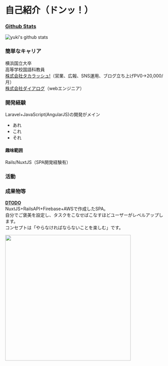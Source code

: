 # 自己紹介（ドンッ！）

### [Github Stats](https://github.com/anuraghazra/github-readme-stats)
![yuki's github stats](https://github-readme-stats.vercel.app/api?username=yuki-snow1823&show_icons=true&theme=radical)

### 簡単なキャリア
横浜国立大卒  
高等学校国語科教員  
[株式会社タカラッシュ!](https://takarush.co.jp/)（営業、広報、SNS運用、ブログ立ち上げPV0→20,000/月）  
[株式会社ダイアログ](https://www.dialog-inc.com/)（webエンジニア）  

### 開発経験
Laravel+JavaScript(AngularJS)の開発がメイン
- あれ
- これ
- それ

#### 趣味範囲
Rails/NuxtJS（SPA開発経験有）

### 活動

### 成果物等  
**[DTODO](https://github.com/yuki-snow1823/DTODO)**  
NuxtJS+RailsAPI+Firebase+AWSで作成したSPA。  
自分でご褒美を設定し、タスクをこなせばこなすほどユーザーがレベルアップします。  
コンセプトは「やらなければならないことを楽しむ」です。  

<img width="400px" src="https://user-images.githubusercontent.com/59280290/101623505-e4cce400-3a5b-11eb-82ee-476f922181a7.png">
